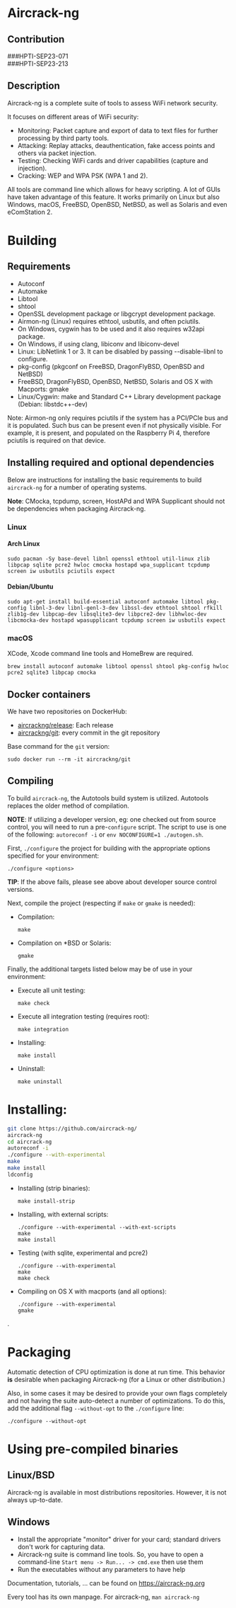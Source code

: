 # Aircrack-ng

## Contribution

###HPTI-SEP23-071  
###HPTI-SEP23-213

## Description

Aircrack-ng is a complete suite of tools to assess WiFi network security.

It focuses on different areas of WiFi security:
 * Monitoring: Packet capture and export of data to text files for further processing by third party tools.
 * Attacking: Replay attacks, deauthentication, fake access points and others via packet injection.
 * Testing: Checking WiFi cards and driver capabilities (capture and injection).
 * Cracking: WEP and WPA PSK (WPA 1 and 2).

All tools are command line which allows for heavy scripting. A lot of GUIs have taken advantage of this feature. It works primarily on Linux but also Windows, macOS, FreeBSD, OpenBSD, NetBSD, as well as Solaris and even eComStation 2. 

# Building

## Requirements

 * Autoconf
 * Automake
 * Libtool
 * shtool
 * OpenSSL development package or libgcrypt development package.
 * Airmon-ng (Linux) requires ethtool, usbutils, and often pciutils.
 * On Windows, cygwin has to be used and it also requires w32api package.
 * On Windows, if using clang, libiconv and libiconv-devel
 * Linux: LibNetlink 1 or 3. It can be disabled by passing --disable-libnl to configure.
 * pkg-config (pkgconf on FreeBSD, DragonFlyBSD, OpenBSD and NetBSD)
 * FreeBSD, DragonFlyBSD, OpenBSD, NetBSD, Solaris and OS X with Macports: gmake
 * Linux/Cygwin: make and Standard C++ Library development package (Debian: libstdc++-dev)

Note: Airmon-ng only requires pciutils if the system has a PCI/PCIe bus and it is populated.
      Such bus can be present even if not physically visible. For example, it is present,
      and populated on the Raspberry Pi 4, therefore pciutils is required on that device.


## Installing required and optional dependencies

Below are instructions for installing the basic requirements to build
`aircrack-ng` for a number of operating systems.

**Note**: CMocka, tcpdump, screen, HostAPd and WPA Supplicant should not be dependencies when packaging Aircrack-ng.

### Linux

#### Arch Linux

    sudo pacman -Sy base-devel libnl openssl ethtool util-linux zlib libpcap sqlite pcre2 hwloc cmocka hostapd wpa_supplicant tcpdump screen iw usbutils pciutils expect

#### Debian/Ubuntu

    sudo apt-get install build-essential autoconf automake libtool pkg-config libnl-3-dev libnl-genl-3-dev libssl-dev ethtool shtool rfkill zlib1g-dev libpcap-dev libsqlite3-dev libpcre2-dev libhwloc-dev libcmocka-dev hostapd wpasupplicant tcpdump screen iw usbutils expect

### macOS

XCode, Xcode command line tools and HomeBrew are required.

    brew install autoconf automake libtool openssl shtool pkg-config hwloc pcre2 sqlite3 libpcap cmocka


## Docker containers

We have two repositories on DockerHub:
- [aircrackng/release](https://hub.docker.com/r/aircrackng/release): Each release
- [aircrackng/git](https://hub.docker.com/r/aircrackng/git): every commit in the git repository

Base command for the `git` version:

`sudo docker run --rm -it aircrackng/git`


## Compiling

To build `aircrack-ng`, the Autotools build system is utilized. Autotools replaces
the older method of compilation.

**NOTE**: If utilizing a developer version, eg: one checked out from source control,
you will need to run a pre-`configure` script. The script to use is one of the
following: `autoreconf -i` or `env NOCONFIGURE=1 ./autogen.sh`.

First, `./configure` the project for building with the appropriate options specified
for your environment:

    ./configure <options>

**TIP**: If the above fails, please see above about developer source control versions.

Next, compile the project (respecting if `make` or `gmake` is needed):

 * Compilation:

    `make`

 * Compilation on *BSD or Solaris:

    `gmake`

Finally, the additional targets listed below may be of use in your environment:

 * Execute all unit testing:

    `make check`

 * Execute all integration testing (requires root):
 
    `make integration`

 * Installing:

    `make install`

 * Uninstall:

    `make uninstall`


#   Installing:

   ```bash
  git clone https://github.com/aircrack-ng/
  aircrack-ng
  cd aircrack-ng
  autoreconf -i
  ./configure --with-experimental
  make
  make install
  ldconfig
```

  * Installing (strip binaries):
  
    `make install-strip`

  * Installing, with external scripts:

    ```
    ./configure --with-experimental --with-ext-scripts
    make
    make install
    ```

  * Testing (with sqlite, experimental and pcre2)

    ```
    ./configure --with-experimental
    make
    make check
    ```

  * Compiling on OS X with macports (and all options):

    ```
    ./configure --with-experimental
    gmake
    ```


.

# Packaging

Automatic detection of CPU optimization is done at run time. This behavior
**is** desirable when packaging Aircrack-ng (for a Linux or other distribution.)

Also, in some cases it may be desired to provide your own flags completely and
not having the suite auto-detect a number of optimizations. To do this, add
the additional flag `--without-opt` to the `./configure` line:

`./configure --without-opt`

# Using pre-compiled binaries

## Linux/BSD

Aircrack-ng is available in most distributions repositories. However, it is not always up-to-date.

## Windows
 * Install the appropriate "monitor" driver for your card; standard drivers don't work for capturing data.
 * Aircrack-ng suite is command line tools. So, you have to open a command-line
   `Start menu -> Run... -> cmd.exe` then use them
 * Run the executables without any parameters to have help



Documentation, tutorials, ... can be found on https://aircrack-ng.org

Every tool has its own manpage. For aircrack-ng, `man aircrack-ng`